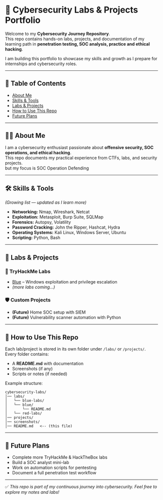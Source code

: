 # 🔐 Cybersecurity Labs & Projects Portfolio  

Welcome to my **Cybersecurity Journey Repository**.  
This repo contains hands-on labs, projects, and documentation of my learning path in **penetration testing, SOC analysis, practice and ethical hacking**.  

I am building this portfolio to showcase my skills and growth as I prepare for internships and cybersecurity roles.  

---

## 📌 Table of Contents  
- [About Me](#-about-me)  
- [Skills & Tools](#-skills--tools)  
- [Labs & Projects](#-labs--projects)  
- [How to Use This Repo](#-how-to-use-this-repo)  
- [Future Plans](#-future-plans)  

---

## 👨‍💻 About Me  
I am a cybersecurity enthusiast passionate about **offensive security, SOC operations, and ethical hacking**.  
This repo documents my practical experience from CTFs, labs, and security projects.  
but my focus is SOC Operation Defending

---

## 🛠️ Skills & Tools  
*(Growing list — updated as I learn more)*  

- **Networking:** Nmap, Wireshark, Netcat  
- **Exploitation:** Metasploit, Burp Suite, SQLMap  
- **Forensics:** Autopsy, Volatility  
- **Password Cracking:** John the Ripper, Hashcat, Hydra  
- **Operating Systems:** Kali Linux, Windows Server, Ubuntu  
- **Scripting:** Python, Bash  

---

## 📂 Labs & Projects  

### 🔵 TryHackMe Labs  
- [Blue](bluelabs) – Windows exploitation and privilege escalation  
- *(more labs coming...)*  

### 🛡️ Custom Projects  
- **(Future)** Home SOC setup with SIEM  
- **(Future)** Vulnerability scanner automation with Python  

---

## 📖 How to Use This Repo  
Each lab/project is stored in its own folder under `/labs/` or `/projects/`.  
Every folder contains:  
- A **README.md** with documentation  
- Screenshots (if any)  
- Scripts or notes (if needed)  

Example structure:  
```
cybersecurity-labs/
│── labs/
│   └── blue-labs/
│   └── blue/
│       └── README.md
│   └── red-labs/
│── projects/
│── screenshots/
│── README.md   <-- (this file)
```  

---

## 🚀 Future Plans  
- Complete more TryHackMe & HackTheBox labs  
- Build a SOC analyst mini-lab  
- Work on automation scripts for pentesting  
- Document a full penetration test workflow  

---

✅ *This repo is part of my continuous journey into cybersecurity. Feel free to explore my notes and labs!*  
